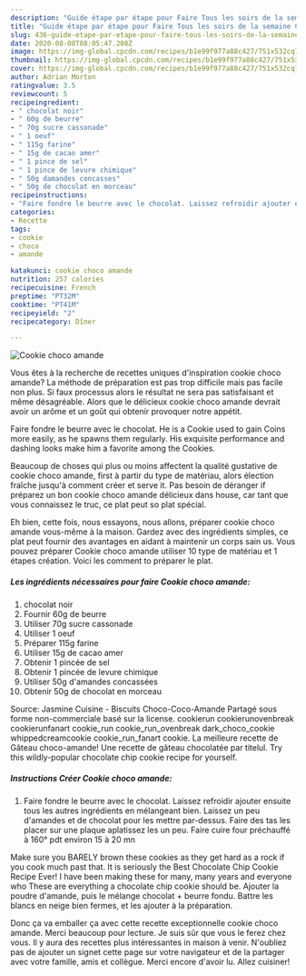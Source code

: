 ```yaml
---
description: "Guide étape par étape pour Faire Tous les soirs de la semaine Cookie choco amande"
title: "Guide étape par étape pour Faire Tous les soirs de la semaine Cookie choco amande"
slug: 436-guide-etape-par-etape-pour-faire-tous-les-soirs-de-la-semaine-cookie-choco-amande
date: 2020-08-08T08:05:47.208Z
image: https://img-global.cpcdn.com/recipes/b1e99f977a88c427/751x532cq70/cookie-choco-amande-photo-principale-de-la-recette.jpg
thumbnail: https://img-global.cpcdn.com/recipes/b1e99f977a88c427/751x532cq70/cookie-choco-amande-photo-principale-de-la-recette.jpg
cover: https://img-global.cpcdn.com/recipes/b1e99f977a88c427/751x532cq70/cookie-choco-amande-photo-principale-de-la-recette.jpg
author: Adrian Morton
ratingvalue: 3.5
reviewcount: 5
recipeingredient:
- " chocolat noir"
- " 60g de beurre"
- " 70g sucre cassonade"
- " 1 oeuf"
- " 115g farine"
- " 15g de cacao amer"
- " 1 pince de sel"
- " 1 pince de levure chimique"
- " 50g damandes concasses"
- " 50g de chocolat en morceau"
recipeinstructions:
- "Faire fondre le beurre avec le chocolat. Laissez refroidir ajouter ensuite tous les autres ingrédients en mélangeant bien. Laissez un peu d&#39;amandes et de chocolat pour les mettre par-dessus. Faire des tas les placer sur une plaque aplatissez les un peu. Faire cuire four préchauffé à 160° pdt environ 15 à 20 mn"
categories:
- Recette
tags:
- cookie
- choco
- amande

katakunci: cookie choco amande 
nutrition: 257 calories
recipecuisine: French
preptime: "PT32M"
cooktime: "PT41M"
recipeyield: "2"
recipecategory: Dîner

---
```



![Cookie choco amande](https://img-global.cpcdn.com/recipes/b1e99f977a88c427/751x532cq70/cookie-choco-amande-photo-principale-de-la-recette.jpg)

Vous êtes à la recherche de recettes uniques d'inspiration cookie choco amande? La méthode de préparation est pas trop difficile mais pas facile non plus. Si faux processus alors le résultat ne sera pas satisfaisant et même désagréable. Alors que le délicieux cookie choco amande devrait avoir un arôme et un goût qui obtenir provoquer notre appétit.

Faire fondre le beurre avec le chocolat. He is a Cookie used to gain Coins more easily, as he spawns them regularly. His exquisite performance and dashing looks make him a favorite among the Cookies.

Beaucoup de choses qui plus ou moins affectent la qualité gustative de cookie choco amande, first à partir du type de matériau, alors élection fraîche jusqu'à comment créer et serve it. Pas besoin de déranger if préparez un bon cookie choco amande délicieux dans house, car tant que vous connaissez le truc, ce plat peut so plat spécial.


Eh bien, cette fois, nous essayons, nous allons, préparer cookie choco amande vous-même à la maison. Gardez avec des ingrédients simples, ce plat peut fournir des avantages en aidant à maintenir un corps sain us. Vous pouvez préparer Cookie choco amande utiliser 10 type de matériau et 1 étapes création. Voici les comment to préparer le plat.

<!--inarticleads1-->

##### Les ingrédients nécessaires pour faire Cookie choco amande:

1.   chocolat noir
1. Fournir  60g de beurre
1. Utiliser  70g sucre cassonade
1. Utiliser  1 oeuf
1. Préparer  115g farine
1. Utiliser  15g de cacao amer
1. Obtenir  1 pincée de sel
1. Obtenir  1 pincée de levure chimique
1. Utiliser  50g d&#39;amandes concassées
1. Obtenir  50g de chocolat en morceau


Source: Jasmine Cuisine - Biscuits Choco-Coco-Amande Partagé sous forme non-commerciale basé sur la license. cookierun cookierunovenbreak cookierunfanart cookie_run cookie_run_ovenbreak dark_choco_cookie whippedcreamcookie cookie_run_fanart cookie. La meilleure recette de Gâteau choco-amande! Une recette de gâteau chocolatée par titelul. Try this wildly-popular chocolate chip cookie recipe for yourself. 

<!--inarticleads2-->

##### Instructions Créer Cookie choco amande:

1. Faire fondre le beurre avec le chocolat. Laissez refroidir ajouter ensuite tous les autres ingrédients en mélangeant bien. Laissez un peu d&#39;amandes et de chocolat pour les mettre par-dessus. Faire des tas les placer sur une plaque aplatissez les un peu. Faire cuire four préchauffé à 160° pdt environ 15 à 20 mn


Make sure you BARELY brown these cookies as they get hard as a rock if you cook much past that. It is seriously the Best Chocolate Chip Cookie Recipe Ever! I have been making these for many, many years and everyone who These are everything a chocolate chip cookie should be. Ajouter la poudre d&#39;amande, puis le mélange chocolat + beurre fondu. Battre les blancs en neige bien fermes, et les ajouter à la préparation. 


Donc ça va emballer ça avec cette recette exceptionnelle cookie choco amande. Merci beaucoup pour lecture. Je suis sûr que vous le ferez chez vous. Il y aura des recettes plus  intéressantes in maison à venir. N'oubliez pas de ajouter un signet cette page sur votre navigateur et de la partager avec votre famille, amis et collègue. Merci encore d'avoir lu. Allez cuisiner!
